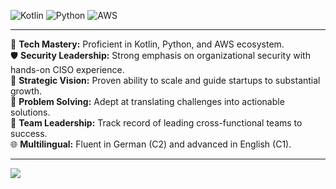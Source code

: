 ![Kotlin](https://img.shields.io/badge/kotlin-%230095D5.svg?style=for-the-badge&logo=kotlin&logoColor=white) ![Python](https://img.shields.io/badge/python-3670A0?style=for-the-badge&logo=python&logoColor=ffdd54) ![AWS](https://img.shields.io/badge/AWS-%23FF9900.svg?style=for-the-badge&logo=amazon-aws&logoColor=white)

---

🚀 **Tech Mastery:** Proficient in Kotlin, Python, and AWS ecosystem.<br>🛡 **Security Leadership:** Strong emphasis on organizational security with hands-on CISO experience.<br>🎯 **Strategic Vision:** Proven ability to scale and guide startups to substantial growth.<br>🔧 **Problem Solving:** Adept at translating challenges into actionable solutions.<br>🤝 **Team Leadership:** Track record of leading cross-functional teams to success.<br>🌐 **Multilingual:** Fluent in German (C2) and advanced in English (C1).

---

![](https://github-readme-streak-stats.herokuapp.com/?user=MartinWie&theme=dark&hide_border=true)
